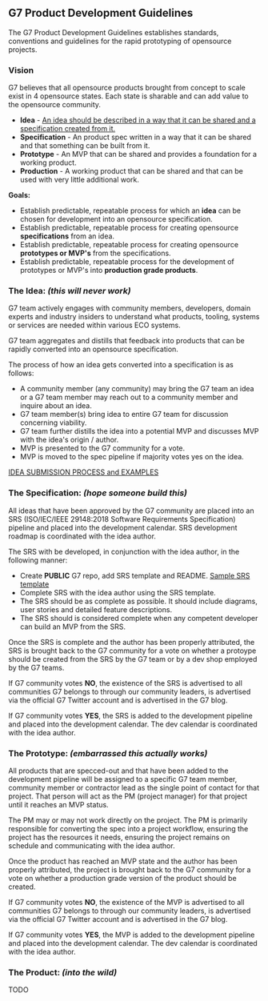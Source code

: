 ## G7 Product Development Guidelines
The G7 Product Development Guidelines establishes standards, conventions and guidelines for the rapid prototyping of opensource projects.

### Vision
G7 believes that all opensource products brought from concept to scale exist in 4 opensource states. Each state is sharable and can add value to the opensource community.
* **Idea** - [An idea should be described in a way that it can be shared and a specification created from it.](https://github.com/G7DAO/g7-guidelines/blob/main/idea/README.md)
* **Specification** - An product spec written in a way that it can be shared and that something can be built from it.
* **Prototype** - An MVP that can be shared and provides a foundation for a working product.
* **Production** - A working product that can be shared and that can be used with very little additional work.

**Goals:**
* Establish predictable, repeatable process for which an **idea** can be chosen for development into an opensource specification.
* Establish predictable, repeatable process for creating opensource **specifications** from an idea.
* Establish predictable, repeatable process for creating opensource **prototypes or MVP's** from the specifications.
* Establish predictable, repeatable process for the development of prototypes or MVP's into **production grade products**.

### The Idea: _(this will never work)_
G7 team actively engages with community members, developers, domain experts and industry insiders to understand what products, tooling, systems or services are needed within various ECO systems.

G7 team aggregates and distills that feedback into products that can be rapidly converted into an opensource specification.

The process of how an idea gets converted into a specification is as follows:
* A community member (any community) may bring the G7 team an idea or a G7 team member may reach out to a community member and inquire about an idea.
* G7 team member(s) bring idea to entire G7 team for discussion concerning viability.
* G7 team further distills the idea into a potential MVP and discusses MVP with the idea's origin / author.
* MVP is presented to the G7 community for a vote.
* MVP is moved to the spec pipeline if majority votes yes on the idea.

[IDEA SUBMISSION PROCESS and EXAMPLES](https://github.com/G7DAO/g7-guidelines/blob/main/idea/README.md)

### The Specification: _(hope someone build this)_
All ideas that have been approved by the G7 community are placed into an SRS (ISO/IEC/IEEE 29148:2018 Software Requirements Specification) pipeline and placed into the development calendar. SRS development roadmap is coordinated with the idea author.

The SRS with be developed, in conjunction with the idea author, in the following manner:
* Create **PUBLIC** G7 repo, add SRS template and README. [Sample SRS template](https://github.com/G7DAO/g7-guidelines/blob/main/SRS-Template.md)
* Complete SRS with the idea author using the SRS template.
* The SRS should be as complete as possible. It should include diagrams, user stories and detailed feature descriptions.
* The SRS should is considered complete when any competent developer can build an MVP from the SRS.

Once the SRS is complete and the author has been properly attributed, the SRS is brought back to the G7 community for a vote on whether a protoype should be created from the SRS by the G7 team or by a dev shop employed by the G7 teams.

If G7 community votes **NO**, the existence of the SRS is advertised to all communities G7 belongs to through our community leaders, is advertised via the official G7 Twitter account and is advertised in the G7 blog.  

If G7 community votes **YES**, the SRS is added to the development pipeline and placed into the development calendar. The dev calendar is coordinated with the idea author.
### The Prototype: _(embarrassed this actually works)_
All products that are specced-out and that have been added to the development pipeline will be assigned to a specific G7 team member, community member or contractor lead as the single point of contact for that project. That person will act as the PM (project manager) for that project until it reaches an MVP status.

The PM may or may not work directly on the project. The PM is primarily responsible for converting the spec into a project workflow, ensuring the project has the resources it needs, ensuring the project remains on schedule and communicating with the idea author.

Once the product has reached an MVP state and the author has been properly attributed, the project is brought back to the G7 community for a vote on whether a production grade version of the product should be created.

If G7 community votes **NO**, the existence of the MVP is advertised to all communities G7 belongs to through our community leaders, is advertised via the official G7 Twitter account and is advertised in the G7 blog.  

If G7 community votes **YES**, the MVP is added to the development pipeline and placed into the development calendar. The dev calendar is coordinated with the idea author.

### The Product: _(into the wild)_

TODO

